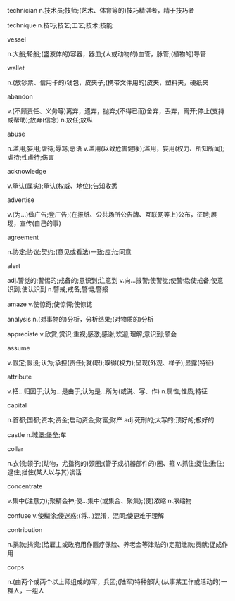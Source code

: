 technician n.技术员;技师;(艺术、体育等的)技巧精湛者，精于技巧者

technique n.技巧;技艺;工艺;技术;技能

vessel 

n.大船;轮船;(盛液体的)容器，器皿;(人或动物的)血管，脉管;(植物的)导管

wallet

n.(放钞票、信用卡的)钱包，皮夹子;(携带文件用的)皮夹，塑料夹，硬纸夹

abandon

v.(不顾责任、义务等)离弃，遗弃，抛弃;(不得已而)舍弃，丢弃，离开;停止(支持或帮助);放弃(信念)
n.放任;放纵

abuse

n.滥用;妄用;虐待;辱骂;恶语
v.滥用(以致危害健康);滥用，妄用(权力、所知所闻);虐待;性虐待;伤害

acknowledge

v.承认(属实);承认(权威、地位);告知收悉

advertise

v.(为…)做广告;登广告;(在报纸、公共场所公告牌、互联网等上)公布，征聘;展现，宣传(自己的事)

agreement

n.协定;协议;契约;(意见或看法)一致;应允;同意

alert

adj.警觉的;警惕的;戒备的;意识到;注意到
v.向…报警;使警觉;使警惕;使戒备;使意识到;使认识到
n.警戒;戒备;警惕;警报

amaze v.使惊奇;使惊愕;使惊诧

analysis n.(对事物的)分析，分析结果;(对物质的)分析

appreciate v.欣赏;赏识;重视;感激;感谢;欢迎;理解;意识到;领会

assume 

v.假定;假设;认为;承担(责任);就(职);取得(权力);呈现(外观、样子);显露(特征)

attribute 

v.把…归因于;认为…是由于;认为是…所为(或说、写、作)
n.属性;性质;特征

capital 

n.首都;国都;资本;资金;启动资金;财富;财产
adj.死刑的;大写的;顶好的;极好的

castle n.城堡;堡垒;车

collar

n.衣领;领子;(动物，尤指狗的)颈圈;(管子或机器部件的)圈、箍
v.抓住;捉住;揪住;逮住;拦住(某人以与其)谈话

concentrate

v.集中(注意力);聚精会神;使…集中(或集合、聚集);(使)浓缩
n.浓缩物

confuse v.使糊涂;使迷惑;(将…)混淆，混同;使更难于理解

contribution 

n.捐款;捐资;(给雇主或政府用作医疗保险、养老金等津贴的)定期缴款;贡献;促成作用

corps 

n.(由两个或两个以上师组成的)军，兵团;(陆军)特种部队;(从事某工作或活动的)一群人，一组人